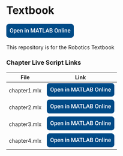 # Textbook

[<img src="badge.png" width="180"/>](https://nightlyplus-matlab.mathworks.com/open/github.html?repo=kandarpksk/textbook)

This repository is for the Robotics Textbook

### Chapter Live Script Links

| File | Link |
| -- | -- |
| chapter1.mlx | [<img src="badge.png" width="180"/>](https://nightlyplus-matlab.mathworks.com/open/github.html?repo=kandarpksk/textbook) |
| chapter2.mlx | [<img src="badge.png" width="180"/>](https://nightlyplus-matlab.mathworks.com/open/github.html?repo=kandarpksk/textbook&file=intro/chapter2.mlx) |
| chapter3.mlx | [<img src="badge.png" width="180"/>](https://nightlyplus-matlab.mathworks.com/open/github.html?repo=kandarpksk/textbook&file=chapter3.mlx) |
| chapter4.mlx | [<img src="badge.png" width="180"/>](https://nightlyplus-matlab.mathworks.com/open/github.html?repo=kandarpksk/textbook&file=chapter4.mlx) |
